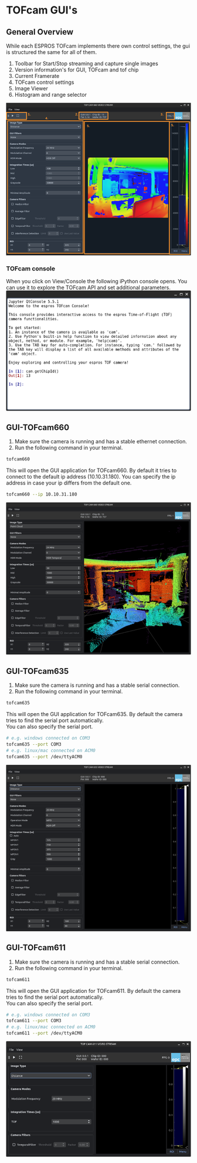 # TOFcam GUI's
## General Overview
While each ESPROS TOFcam implements there own control settings, the gui is structured the same for all of them. 

1. Toolbar for Start/Stop streaming and capture single images
2. Version information's for GUI, TOFcam and tof chip
3. Current Framerate
4. TOFcam control settings
5. Image Viewer
6. Histogram and range selector

![GUI_Explained](images/gui660_explained.png)

### TOFcam console
When you click on View/Console the following iPython console opens. You can use it to explore the TOFcam API and set additional parameters.
![GUI_Console](images/console_window.png)

## GUI-TOFcam660
1. Make sure the camera is running and has a stable ethernet connection.  
2. Run the following command in your terminal. 
```bash 
tofcam660
```

This will open the GUI application for TOFcam660. By default it tries to connect to the default ip address (10.10.31.180). 
You can specify the ip address in case your ip differs from the default one. 
```bash 
tofcam660 --ip 10.10.31.180
```
![GUI_TOFcam660](images/gui660_pointcloud.png)

## GUI-TOFcam635
1. Make sure the camera is running and has a stable serial connection. 
2. Run the following command in your terminal. 
```bash
tofcam635
```

This will open the GUI application for TOFcam635. By default the camera tries to find the serial port automatically.  
You can also specify the serial port. 
```bash
# e.g. windows connected on COM3
tofcam635 --port COM3
# e.g. linux/mac connected on ACM0
tofcam635 --port /dev/ttyACM0
```

![GUI_TOFcam635](images/gui635_noImage.png)

## GUI-TOFcam611
1. Make sure the camera is running and has a stable serial connection. 
2. Run the following command in your terminal. 
```bash
tofcam611
```

This will open the GUI application for TOFcam611. By default the camera tries to find the serial port automatically.  
You can also specify the serial port. 
```bash
# e.g. windows connected on COM3
tofcam611 --port COM3
# e.g. linux/mac connected on ACM0
tofcam611 --port /dev/ttyACM0
```

![GUI_TOFcam611](images/gui611_noImage.png)
